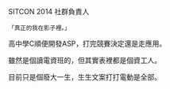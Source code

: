SITCON 2014 社群負責人


    「真正的我在影子裡。」

高中學C順便開發ASP，打完競賽決定還是走應用。

雖然是個讀電資班的，但其實表裡都是個資工人。

目前只是個廢大一生，生生文案打打電動是全部。
